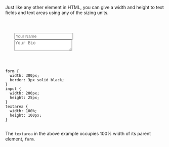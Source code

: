 Just like any other element in HTML,
you can give a width and height to
text fields and text areas using
any of the sizing units.

<Editor lang="css">
<code>
<panel lang="html">
<form>
    <input type="text" placeholder="Your Name" />
    <textarea placeholder="Your Bio"></textarea>
</form>
</panel>
<panel lang="css">
form {
  width: 300px;
  border: 3px solid black;
}
input {
  width: 200px;
  height: 25px;
}
textarea {
  width: 100%;
  height: 100px;
}
</panel>
</code>
</Editor>

The `textarea` in the above example
occupies 100% width of its parent
element, `form`.